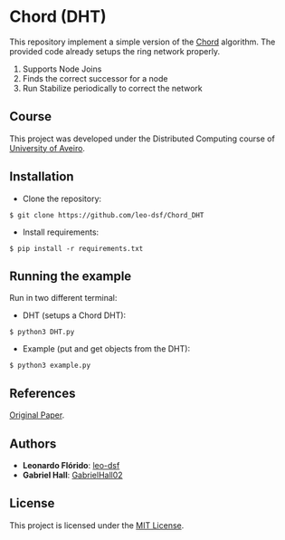 # Chord (DHT)
This repository implement a simple version of the [Chord](https://en.wikipedia.org/wiki/Chord_(peer-to-peer)) algorithm.
The provided code already setups the ring network properly.
1. Supports Node Joins
2. Finds the correct successor for a node
3. Run Stabilize periodically to correct the network

## Course
This project was developed under the Distributed Computing course of [University of Aveiro](https://www.ua.pt/).

## Installation
* Clone the repository:
```console
$ git clone https://github.com/leo-dsf/Chord_DHT
```
* Install requirements:
```console
$ pip install -r requirements.txt
```

## Running the example
Run in two different terminal:
* DHT (setups a Chord DHT):
```console
$ python3 DHT.py
```
* Example (put and get objects from the DHT):
```console
$ python3 example.py
```

## References
[Original Paper](https://pdos.csail.mit.edu/papers/ton:chord/paper-ton.pdf).

## Authors
* **Leonardo Flórido**: [leo-dsf](https://github.com/leo-dsf)
* **Gabriel Hall**: [GabrielHall02](https://github.com/GabrielHall02)

## License
This project is licensed under the [MIT License](LICENSE).
